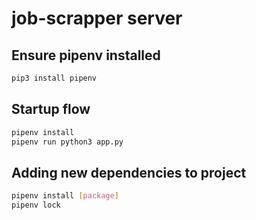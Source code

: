 # job-scrapper server

## Ensure pipenv installed

```bash
pip3 install pipenv
```

## Startup flow

```bash
pipenv install
pipenv run python3 app.py
```

## Adding new dependencies to project

```bash
pipenv install [package]
pipenv lock
```
